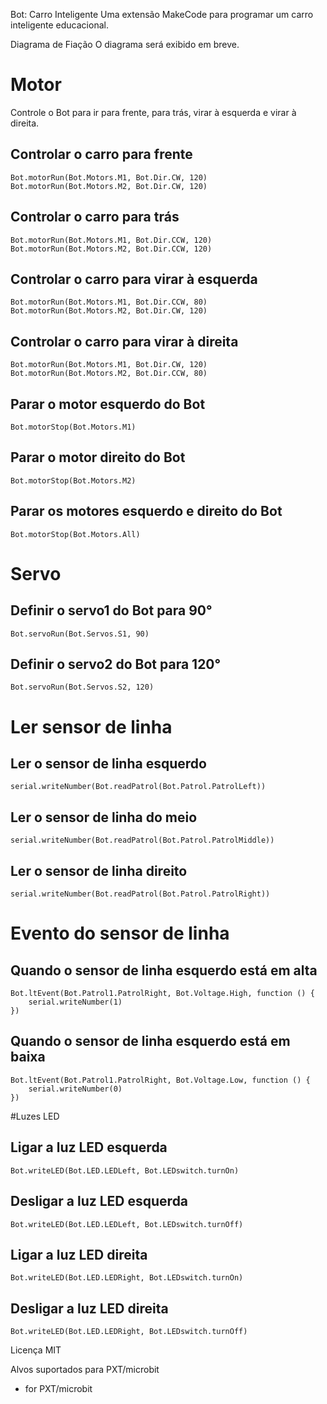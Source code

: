

Bot: Carro Inteligente
Uma extensão MakeCode para programar um carro inteligente educacional.

Diagrama de Fiação
O diagrama será exibido em breve.

# Motor
Controle o Bot para ir para frente, para trás, virar à esquerda e virar à direita.

## Controlar o carro para frente

```
Bot.motorRun(Bot.Motors.M1, Bot.Dir.CW, 120)
Bot.motorRun(Bot.Motors.M2, Bot.Dir.CW, 120)
```
## Controlar o carro para trás

```
Bot.motorRun(Bot.Motors.M1, Bot.Dir.CCW, 120)
Bot.motorRun(Bot.Motors.M2, Bot.Dir.CCW, 120)
```

## Controlar o carro para virar à esquerda

```
Bot.motorRun(Bot.Motors.M1, Bot.Dir.CCW, 80)
Bot.motorRun(Bot.Motors.M2, Bot.Dir.CW, 120)
```

## Controlar o carro para virar à direita

```
Bot.motorRun(Bot.Motors.M1, Bot.Dir.CW, 120)
Bot.motorRun(Bot.Motors.M2, Bot.Dir.CCW, 80)
```

## Parar o motor esquerdo do Bot

```
Bot.motorStop(Bot.Motors.M1)
```

## Parar o motor direito do Bot

```
Bot.motorStop(Bot.Motors.M2)
```

## Parar os motores esquerdo e direito do Bot

```
Bot.motorStop(Bot.Motors.All)
```

# Servo

## Definir o servo1 do Bot para 90°

```
Bot.servoRun(Bot.Servos.S1, 90)
```

## Definir o servo2 do Bot para 120°

```
Bot.servoRun(Bot.Servos.S2, 120)
```

# Ler sensor de linha

## Ler o sensor de linha esquerdo

```
serial.writeNumber(Bot.readPatrol(Bot.Patrol.PatrolLeft))
```

## Ler o sensor de linha do meio

```
serial.writeNumber(Bot.readPatrol(Bot.Patrol.PatrolMiddle))
```

## Ler o sensor de linha direito

```
serial.writeNumber(Bot.readPatrol(Bot.Patrol.PatrolRight))
```

# Evento do sensor de linha

## Quando o sensor de linha esquerdo está em alta

```
Bot.ltEvent(Bot.Patrol1.PatrolRight, Bot.Voltage.High, function () {
    serial.writeNumber(1)
})
```

## Quando o sensor de linha esquerdo está em baixa

```
Bot.ltEvent(Bot.Patrol1.PatrolRight, Bot.Voltage.Low, function () {
    serial.writeNumber(0)
})
```

#Luzes LED

## Ligar a luz LED esquerda

```
Bot.writeLED(Bot.LED.LEDLeft, Bot.LEDswitch.turnOn)
```

## Desligar a luz LED esquerda

```
Bot.writeLED(Bot.LED.LEDLeft, Bot.LEDswitch.turnOff)
```

## Ligar a luz LED direita

```
Bot.writeLED(Bot.LED.LEDRight, Bot.LEDswitch.turnOn)
```

## Desligar a luz LED direita

```
Bot.writeLED(Bot.LED.LEDRight, Bot.LEDswitch.turnOff)
```

Licença MIT

Alvos suportados para PXT/microbit
* for PXT/microbit
<script src="https://makecode.com/gh-pages-embed.js"></script><script>makeCodeRender("{{ site.makecode.home_url }}", "{{ site.github.owner_name }}/{{ site.github.repository_name }}");</script>
